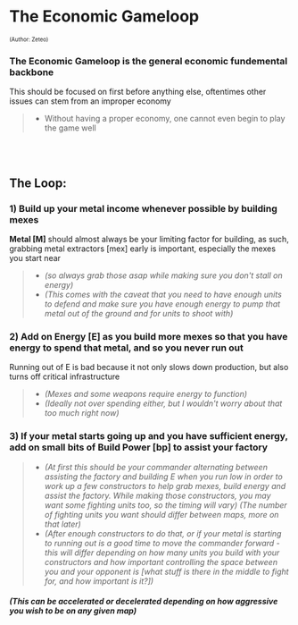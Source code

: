 # The Economic Gameloop
<sup><sup>(Author: Zeteo)</sup></sup>

### The Economic Gameloop is the general economic fundemental backbone
This should be focused on first before anything else, oftentimes other issues can stem from an improper economy
> - Without having a proper economy, one cannot even begin to play the game well

<br><br>

## The Loop:

### 1) Build up your metal income whenever possible by building mexes

**Metal [M]** should almost always be your limiting factor for building, as such, grabbing metal extractors [mex] early is important, especially the mexes you start near
  > - *(so always grab those asap while making sure you don't stall on energy)* <br>
  > - *(This comes with the caveat that you need to have enough units to defend and make sure you have enough energy to pump that metal out of the ground and for units to shoot with)*

### 2) Add on **Energy [E]** as you build more mexes so that you have energy to spend that metal, and so you never run out
Running out of E is bad because it not only slows down production, but also turns off critical infrastructure
  > - *(Mexes and some weapons require energy to function)*
  > - *(Ideally not over spending either, but I wouldn't worry about that too much right now)*

### 3) If your metal starts going up and you have sufficient energy, add on small bits of **Build Power [bp]** to assist your factory
  > - *(At first this should be your commander alternating between assisting the factory and building E when you run low in order to work up a few constructors to help grab mexes, build energy and assist the factory. While making those constructors, you may want some fighting units too, so the timing will vary) (The number of fighting units you want should differ between maps, more on that later)*
  > - *(After enough constructors to do that, or if your metal is starting to running out is a good time to move the commander forward - this will differ depending on how many units you build with your constructors and how important controlling the space between you and your opponent is [what stuff is there in the middle to fight for, and how important is it?])*

#### *(This can be accelerated or decelerated depending on how aggressive you wish to be on any given map)*
